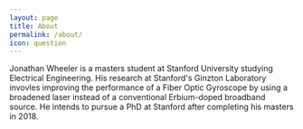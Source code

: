```yaml
---
layout: page
title: About
permalink: /about/
icon: question
---
```

 
Jonathan Wheeler is a masters student at Stanford University studying Electrical Engineering. His research at Stanford's Ginzton Laboratory invovles improving the performance of a Fiber Optic Gyroscope by using a broadened laser instead of a conventional Erbium-doped broadband source. He intends to pursue a PhD at Stanford after completing his masters in 2018.